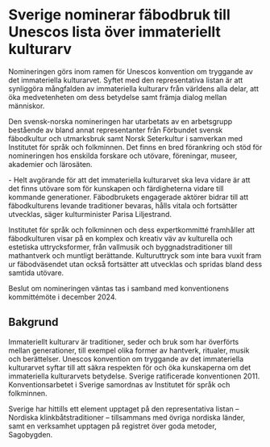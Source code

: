 # Sverige nominerar fäbodbruk till Unescos lista över immateriellt kulturarv

Nomineringen görs inom ramen för Unescos konvention om tryggande av det immateriella kulturarvet. Syftet med den representativa listan är att synliggöra mångfalden av immateriella kulturarv från världens alla delar, att öka medvetenheten om dess betydelse samt främja dialog mellan människor.

Den svensk\-norska nomineringen har utarbetats av en arbetsgrupp bestående av bland annat representanter från Förbundet svensk fäbodkultur och utmarksbruk samt Norsk Seterkultur i samverkan med Institutet för språk och folkminnen. Det finns en bred förankring och stöd för nomineringen hos enskilda forskare och utövare, föreningar, museer, akademier och lärosäten.

\- Helt avgörande för att det immateriella kulturarvet ska leva vidare är att det finns utövare som för kunskapen och färdigheterna vidare till kommande generationer. Fäbodbrukets engagerade aktörer bidrar till att fäbodkulturens levande traditioner bevaras, hålls vitala och fortsätter utvecklas, säger kulturminister Parisa Liljestrand.

Institutet för språk och folkminnen och dess expertkommitté framhåller att fäbodkulturen visar på en komplex och kreativ väv av kulturella och estetiska uttrycksformer, från vallmusik och byggnadstraditioner till mathantverk och muntligt berättande. Kulturuttryck som inte bara vuxit fram ur fäbodväsendet utan också fortsätter att utvecklas och spridas bland dess samtida utövare.

Beslut om nomineringen väntas tas i samband med konventionens kommittémöte i december 2024\.

## Bakgrund

Immateriellt kulturarv är traditioner, seder och bruk som har överförts mellan generationer, till exempel olika former av hantverk, ritualer, musik och berättelser. Unescos konvention om tryggande av det immateriella kulturarvet syftar till att säkra respekten för och öka kunskaperna om det immateriella kulturarvets betydelse. Sverige ratificerade konventionen 2011\. Konventionsarbetet i Sverige samordnas av Institutet för språk och folkminnen.

Sverige har hittills ett element upptaget på den representativa listan – Nordiska klinkbåtstraditioner – tillsammans med övriga nordiska länder, samt en verksamhet upptagen på registret över goda metoder, Sagobygden.
